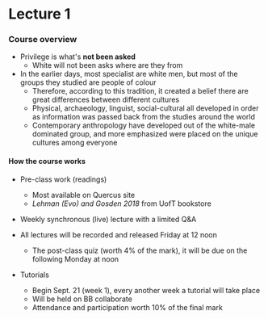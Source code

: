 #  Lecture 1

### Course overview
- Privilege is what's **not been asked**
    - White will not been asks where are they from
- In the earlier days, most specialist are white men, but most of the groups they studied are people of colour
    - Therefore, according to this tradition, it created a belief there are great differences between different cultures
    - Physical, archaeology, linguist, social-cultural all developed in order as information was passed back from the studies around the world
    - Contemporary anthropology have developed out of the white-male dominated group, and more emphasized were placed on the unique cultures among everyone


#### How the course works
- Pre-class work (readings)
    - Most available on Quercus site
    - *Lehman (Evo) and Gosden 2018* from UofT bookstore
- Weekly synchronous (live) lecture with a limited Q&A
- All lectures will be recorded and released Friday at 12 noon
    - The post-class quiz (worth 4% of the mark), it will be due on the following Monday at noon


- Tutorials
    - Begin Sept. 21 (week 1), every another week a tutorial will take place
    - Will be held on BB collaborate
    - Attendance and participation worth 10% of the final mark
